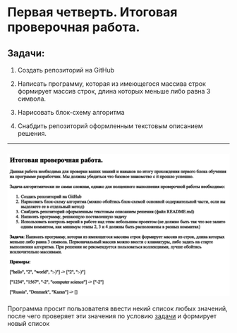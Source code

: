 # Первая четверть. Итоговая проверочная работа.

## Задачи:


1. Создать репозиторий на GitHub

2. Написать программу, которая из имеющегося массива строк формирует массив строк, длина которых меньше либо равна 3 символа.

3. Нарисовать блок-схему алгоритма

4. Снабдить репозиторий оформленным текстовым описанием решения.

***
### ![Задачи](/img/final_task.png)


Программа просит пользователя ввести некий список любых значений, после чего проверяет эти значения по условию [задачи](/img/final_task.png) и формирует новый список 








